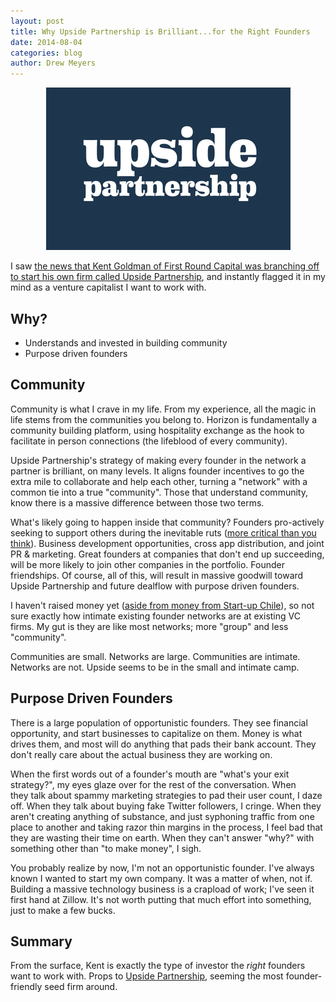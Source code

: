 ```yaml
---
layout: post
title: Why Upside Partnership is Brilliant...for the Right Founders
date: 2014-08-04
categories: blog
author: Drew Meyers
---
```


<p align="center"><img src="/assets/upside-partnership.png"></p>

I saw [the news that Kent Goldman of First Round Capital was branching off to start his own firm called Upside Partnership](http://www.upsidevc.com/2014/07/09/announcing-upside-partnership/), and instantly flagged it in my mind as a venture capitalist I want to work with.

## Why?

<ul>
	<li>Understands and invested in building community</li>
	<li>Purpose driven founders</li>
</ul>

## Community

Community is what I crave in my life. From my experience, all the magic in life stems from the communities you belong to. Horizon is fundamentally a community building platform, using hospitality exchange as the hook to facilitate in person connections (the lifeblood of every community).

Upside Partnership's strategy of making every founder in the network a partner is brilliant, on many levels. It aligns founder incentives to go the extra mile to collaborate and help each other, turning a "network" with a common tie into a true "community". Those that understand community, know there is a massive difference between those two terms.

What's likely going to happen inside that community? Founders pro-actively seeking to support others during the inevitable ruts ([more critical than you think](https://medium.com/@drewmeyers/the-hidden-depths-of-bootstrapped-startups-b9bf16e5a45c)). Business development opportunities, cross app distribution, and joint PR &amp; marketing. Great founders at companies that don't end up succeeding, will be more likely to join other companies in the portfolio. Founder friendships. Of course, all of this, will result in massive goodwill toward Upside Partnership and future dealflow with purpose driven founders.

I haven't raised money yet ([aside from money from Start-up Chile](http://www.horizonapp.co/blog/startup-chile-journey-gen-10/)), so not sure exactly how intimate existing founder networks are at existing VC firms. My gut is they are like most networks; more "group" and less "community".

Communities are small. Networks are large. Communities are intimate. Networks are not. Upside seems to be in the small and intimate camp.

## Purpose Driven Founders

There is a large population of opportunistic founders. They see financial opportunity, and start businesses to capitalize on them. Money is what drives them, and most will do anything that pads their bank account. They don't really care about the actual business they are working on.

When the first words out of a founder's mouth are "what's your exit strategy?", my eyes glaze over for the rest of the conversation. When they talk about spammy marketing strategies to pad their user count, I daze off. When they talk about buying fake Twitter followers, I cringe. When they aren't creating anything of substance, and just syphoning traffic from one place to another and taking razor thin margins in the process, I feel bad that they are wasting their time on earth. When they can't answer "why?" with something other than "to make money", I sigh.

You probably realize by now, I'm not an opportunistic founder. I've always known I wanted to start my own company. It was a matter of when, not if. Building a massive technology business is a crapload of work; I've seen it first hand at Zillow. It's not worth putting that much effort into something, just to make a few bucks.

## Summary

From the surface, Kent is exactly the type of investor the <em>right</em> founders want to work with. Props to [Upside Partnership](http://www.upsidevc.com/), seeming the most founder-friendly seed firm around.
